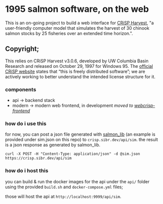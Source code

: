 # 1995 salmon software, on the web
This is an on-going project to build a web interface for [CRiSP Harvest](www.cbr.washington.edu/analysis/archive/harvest/crispharvest), "a user-friendly computer model that simulates the harvest of 30 chinook salmon stocks by 25 fisheries over an extended time horizon.".

## Copyright;
This relies on CRiSP Harvest v3.0.6, developed by UW Columbia Basin Research and released on October 29, 1997 for Windows 95. The [official CRiSP website](www.cbr.washington.edu/analysis/archive/harvest/crispharvest) states that “this is freely distributed software”; we are actively working to better understand the intended license structure for it.

### components
- api -> backend stack
- modern -> modern web frontend, in development
_moved to [webcrisp-frontend](https://github.com/Society-for-Internet-Blaseball-Research/webcrisp-frontend)_

### how do i use this
for now, you can post a json file generated with [salmon_lib](https://github.com/Society-for-Internet-Blaseball-Research/salmon_lib) (an example is provided under sim.json on this repo) to `crisp.sibr.dev/api/sim`.
the result is a json response as generated by salmon_lib. 

`curl -X POST -H "Content-Type: application/json" -d @sim.json https://crisp.sibr.dev/api/sim`

### how do i host this
you can build & run the docker images for the api under the `api/` folder using the provided `build.sh` and `docker-compose.yml` files;

those will host the api at `http://localhost:9999/api/sim`.
